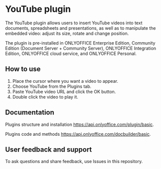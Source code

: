 # YouTube plugin

The YouTube plugin allows users to insert YouTube videos into text documents, spreadsheets and presentations, as well as to manipulate the embedded video: adjust its size, rotate and change position.

The plugin is pre-installed in ONLYOFFICE Enterprise Edition, Community Edition (Document Server + Community Server), ONLYOFFICE Integration Edition, ONLYOFFICE cloud service, and ONLYOFFICE Personal.

## How to use

1. Place the cursor where you want a video to appear.
2. Choose YouTube from the Plugins tab.
3. Paste YouTube video URL and click the OK button.
4. Double click the video to play it.

## Documentation

Plugins structure and installation https://api.onlyoffice.com/plugin/basic.

Plugins code and methods https://api.onlyoffice.com/docbuilder/basic.

## User feedback and support

To ask questions and share feedback, use Issues in this repository.
